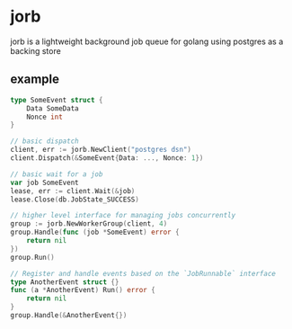 # jorb

jorb is a lightweight background job queue for golang using postgres as a backing store

## example

```go
type SomeEvent struct {
	Data SomeData
	Nonce int
}

// basic dispatch
client, err := jorb.NewClient("postgres dsn")
client.Dispatch(&SomeEvent{Data: ..., Nonce: 1})

// basic wait for a job
var job SomeEvent
lease, err := client.Wait(&job)
lease.Close(db.JobState_SUCCESS)

// higher level interface for managing jobs concurrently
group := jorb.NewWorkerGroup(client, 4)
group.Handle(func (job *SomeEvent) error {
	return nil
})
group.Run()

// Register and handle events based on the `JobRunnable` interface
type AnotherEvent struct {}
func (a *AnotherEvent) Run() error {
	return nil
}
group.Handle(&AnotherEvent{})
```
